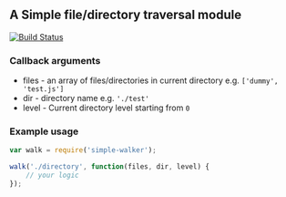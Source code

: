 ## A Simple file/directory traversal module

[![Build Status](https://travis-ci.org/rezigned/node-file-walker.png)](https://travis-ci.org/rezigned/node-file-walker)

### Callback arguments

* files - an array of files/directories in current directory e.g. `['dummy', 'test.js']`
* dir - directory name e.g. `'./test'`
* level - Current directory level starting from `0`

### Example usage

```js
var walk = require('simple-walker');

walk('./directory', function(files, dir, level) {
	// your logic
});
```
